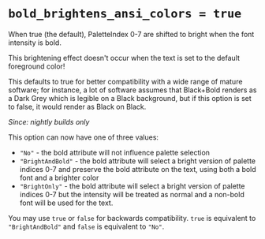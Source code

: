 # `bold_brightens_ansi_colors = true`

When true (the default), PaletteIndex 0-7 are shifted to bright when the font
intensity is bold.

This brightening effect doesn't occur when the text is set
to the default foreground color!

This defaults to true for better compatibility with a wide
range of mature software; for instance, a lot of software
assumes that Black+Bold renders as a Dark Grey which is
legible on a Black background, but if this option is set to
false, it would render as Black on Black.

*Since: nightly builds only*

This option can now have one of three values:

* `"No"` - the bold attribute will not influence palette selection
* `"BrightAndBold"` - the bold attribute will select a bright version of palette indices 0-7 and preserve the bold attribute on the text, using both a bold font and a brighter color
* `"BrightOnly"` - the bold attribute will select a bright version of palette indices 0-7 but the intensity will be treated as normal and a non-bold font will be used for the text.

You may use `true` or `false` for backwards compatibility.  `true` is
equivalent to `"BrightAndBold"` and `false` is equivalent to `"No"`.

